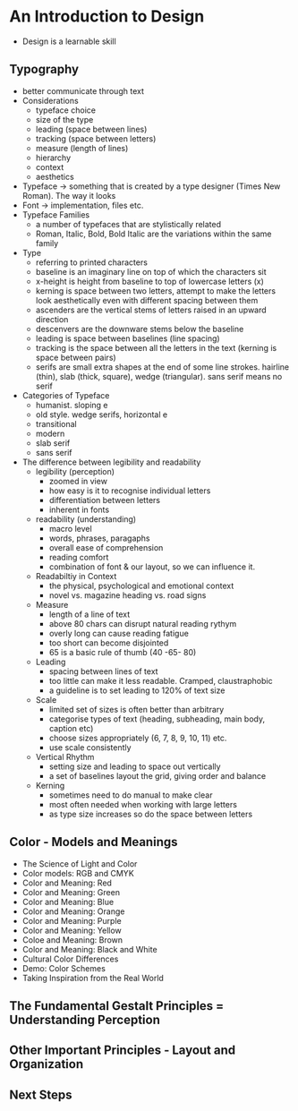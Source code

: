 # An Introduction to Design

  * Design is a learnable skill

## Typography

  * better communicate through text
  * Considerations
    * typeface choice
    * size of the type
    * leading (space between lines)
    * tracking (space between letters)
    * measure (length of lines)
    * hierarchy
    * context
    * aesthetics
  * Typeface -> something that is created by a type designer (Times New Roman). The way it looks
  * Font -> implementation, files etc.
  * Typeface Families
    * a number of typefaces that are stylistically related
    * Roman, Italic, Bold, Bold Italic are the variations within the same family
  * Type
    * referring to printed characters
    * baseline is an imaginary line on top of which the characters sit
    * x-height is height from baseline to top of lowercase letters (x)
    * kerning is space between two letters, attempt to make the letters look aesthetically even with different spacing between them
    * ascenders are the vertical stems of letters raised in an upward direction
    * descenvers are the downware stems below the baseline
    * leading is space between baselines (line spacing)
    * tracking is the space between all the letters in the text (kerning is space between pairs)
    * serifs are small extra shapes at the end of some line strokes. hairline (thin), slab (thick, square), wedge (triangular). sans serif means no serif
  * Categories of Typeface
    * humanist. sloping e
    * old style. wedge serifs, horizontal e
    * transitional
    * modern
    * slab serif
    * sans serif
  * The difference between legibility and readability
    * legibility (perception)
      * zoomed in view
      * how easy is it to recognise individual letters
      * differentiation between letters
      * inherent in fonts
    * readability (understanding)
      * macro level
      * words, phrases, paragaphs
      * overall ease of comprehension
      * reading comfort
      * combination of font & our layout, so we can influence it.
    * Readabiltiy in Context
      * the physical, psychological and emotional context
      * novel vs. magazine heading vs. road signs
    * Measure
      * length of a line of text
      * above 80 chars can disrupt natural reading rythym
      * overly long can cause reading fatigue
      * too short can become disjointed
      * 65 is a basic rule of thumb (40 -65- 80)
    * Leading
      * spacing between lines of text
      * too little can make it less readable. Cramped, claustraphobic
      * a guideline is to set leading to 120% of text size 
    * Scale
      * limited set of sizes is often better than arbitrary
      * categorise types of text (heading, subheading, main body, caption etc)
      * choose sizes appropriately (6, 7, 8, 9, 10, 11) etc.
      * use scale consistently
    * Vertical Rhythm
      * setting size and leading to space out vertically
      * a set of baselines layout the grid, giving order and balance
    * Kerning
      * sometimes need to do manual to make clear
      * most often needed when working with large letters
      * as type size increases so do the space between letters


## Color - Models and Meanings

* The Science of Light and Color
* Color models: RGB and CMYK
* Color and Meaning: Red
* Color and Meaning: Green
* Color and Meaning: Blue
* Color and Meaning: Orange
* Color and Meaning: Purple
* Color and Meaning: Yellow
* Coloe and Meaning: Brown
* Color and Meaning: Black and White
* Cultural Color Differences
* Demo: Color Schemes
* Taking Inspiration from the Real World

## The Fundamental Gestalt Principles = Understanding Perception
## Other Important Principles - Layout and Organization
## Next Steps
